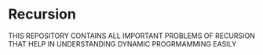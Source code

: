 # Recursion
THIS REPOSITORY CONTAINS ALL IMPORTANT PROBLEMS OF RECURSION THAT HELP IN UNDERSTANDING DYNAMIC PROGRMAMMING EASILY
